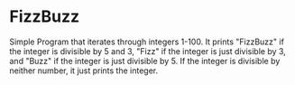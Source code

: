# FizzBuzz
Simple Program that iterates through integers 1-100.  It prints "FizzBuzz" if the integer is divisible by 5 and 3, "Fizz" if the integer is just divisible by 3, and "Buzz" if the integer is just divisible by 5.  If the integer is divisible by neither number, it just prints the integer.  
